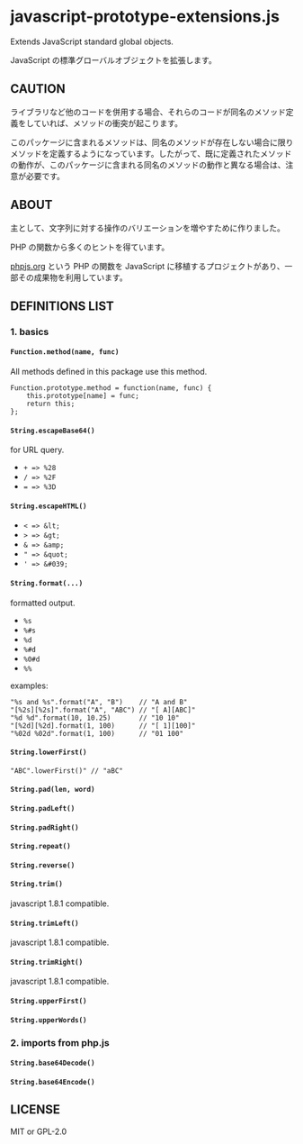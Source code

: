 # javascript-prototype-extensions.js

Extends JavaScript standard global objects.

JavaScript の標準グローバルオブジェクトを拡張します。


## CAUTION

ライブラリなど他のコードを併用する場合、それらのコードが同名のメソッド定義をしていれば、メソッドの衝突が起こります。

このパッケージに含まれるメソッドは、同名のメソッドが存在しない場合に限りメソッドを定義するようになっています。したがって、既に定義されたメソッドの動作が、このパッケージに含まれる同名のメソッドの動作と異なる場合は、注意が必要です。


## ABOUT

主として、文字列に対する操作のバリエーションを増やすために作りました。

PHP の関数から多くのヒントを得ています。

[phpjs.org](http://phpjs.org) という PHP の関数を JavaScript に移植するプロジェクトがあり、一部その成果物を利用しています。


## DEFINITIONS LIST


### 1. basics

#### `Function.method(name, func)`

All methods defined in this package use this method.

    Function.prototype.method = function(name, func) {
        this.prototype[name] = func;
        return this;
    };

#### `String.escapeBase64()`

for URL query.

- `+ => %28`
- `/ => %2F`
- `= => %3D`

#### `String.escapeHTML()`

- `< => &lt;`
- `> => &gt;`
- `& => &amp;`
- `" => &quot;`
- `' => &#039;`

#### `String.format(...)`

formatted output.

- `%s`
- `%#s`
- `%d`
- `%#d`
- `%0#d`
- `%%`

examples:

    "%s and %s".format("A", "B")    // "A and B"
    "[%2s][%2s]".format("A", "ABC") // "[ A][ABC]"
    "%d %d".format(10, 10.25)       // "10 10"
    "[%2d][%2d].format(1, 100)      // "[ 1][100]"
    "%02d %02d".format(1, 100)      // "01 100"

#### `String.lowerFirst()`

    "ABC".lowerFirst()" // "aBC"

#### `String.pad(len, word)`

#### `String.padLeft()`

#### `String.padRight()`

#### `String.repeat()`

#### `String.reverse()`

#### `String.trim()`
javascript 1.8.1 compatible.

#### `String.trimLeft()`
javascript 1.8.1 compatible.

#### `String.trimRight()`
javascript 1.8.1 compatible.

#### `String.upperFirst()`

#### `String.upperWords()`

### 2. imports from php.js

#### `String.base64Decode()`

#### `String.base64Encode()`


## LICENSE

MIT or GPL-2.0

